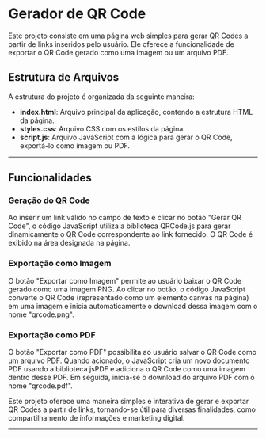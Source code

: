 
# Gerador de QR Code

Este projeto consiste em uma página web simples para gerar QR Codes a partir de links inseridos pelo usuário. Ele oferece a funcionalidade de exportar o QR Code gerado como uma imagem ou um arquivo PDF.

## Estrutura de Arquivos

A estrutura do projeto é organizada da seguinte maneira:

- **index.html**: Arquivo principal da aplicação, contendo a estrutura HTML da página.
- **styles.css**: Arquivo CSS com os estilos da página.
- **script.js**: Arquivo JavaScript com a lógica para gerar o QR Code, exportá-lo como imagem ou PDF.

<hr>

## Funcionalidades

### Geração do QR Code
Ao inserir um link válido no campo de texto e clicar no botão "Gerar QR Code", o código JavaScript utiliza a biblioteca QRCode.js para gerar dinamicamente o QR Code correspondente ao link fornecido. O QR Code é exibido na área designada na página.

### Exportação como Imagem
O botão "Exportar como Imagem" permite ao usuário baixar o QR Code gerado como uma imagem PNG. Ao clicar no botão, o código JavaScript converte o QR Code (representado como um elemento canvas na página) em uma imagem e inicia automaticamente o download dessa imagem com o nome "qrcode.png".

### Exportação como PDF
O botão "Exportar como PDF" possibilita ao usuário salvar o QR Code como um arquivo PDF. Quando acionado, o JavaScript cria um novo documento PDF usando a biblioteca jsPDF e adiciona o QR Code como uma imagem dentro desse PDF. Em seguida, inicia-se o download do arquivo PDF com o nome "qrcode.pdf".

Este projeto oferece uma maneira simples e interativa de gerar e exportar QR Codes a partir de links, tornando-se útil para diversas finalidades, como compartilhamento de informações e marketing digital.

---
